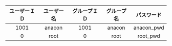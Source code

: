 |ユーザーＩＤ|ユーザー名|グループＩＤ|グループ名|パスワード|
|:-:|:-:|:-:|:-:|:-:|
|1001|anacon|1001|anacon|anacon_pwd|
|0|root|0|root|root_pwd|
